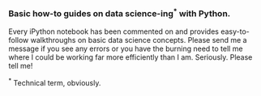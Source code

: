 ### Basic how-to guides on data science-ing<sup>*</sup> with Python.

Every iPython notebook has been commented on and provides easy-to-follow walkthroughs on basic data science concepts. Please send me a message if you see any errors or you have the burning need to tell me where I could be working far more efficiently than I am. Seriously. Please tell me!

<sup>*</sup> Technical term, obviously.
